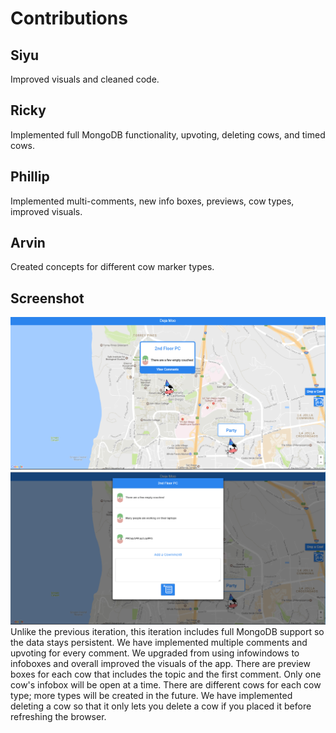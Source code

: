 # Contributions

## Siyu
Improved visuals and cleaned code.

## Ricky
Implemented full MongoDB functionality, upvoting, deleting cows, and timed cows.

## Phillip
Implemented multi-comments, new info boxes, previews, cow types, improved visuals.

## Arvin
Created concepts for different cow marker types.

## Screenshot
![Screenshot](Images/Milestone9.png)
![Screenshot](Images/Milestone9_2.png)
Unlike the previous iteration, this iteration includes full MongoDB support so the data stays persistent.  We have implemented multiple comments and upvoting for every comment.  We upgraded from using infowindows to infoboxes and overall improved the visuals of the app.  There are preview boxes for each cow that includes the topic and the first comment.  Only one cow's infobox will be open at a time. There are different cows for each cow type; more types will be created in the future.  We have implemented deleting a cow so that it only lets you delete a cow if you placed it before refreshing the browser.